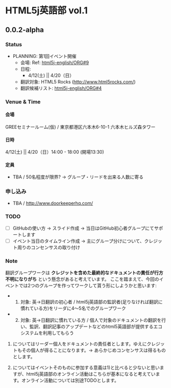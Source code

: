 # HTML5j英語部 vol.1

## 0.0.2-alpha

### Status

- PLANNING: 第1回イベント開催 
	- 会場: Ref: [html5j-english/ORG#9](https://github.com/html5j-english/ORG/issues/9)
	- 日程: 
		- 4/12(土) || 4/20（日）
	- 翻訳対象: HTML5 Rocks (<http://www.html5rocks.com/>)
	- 翻訳候補リスト: [html5j-english/ORG#4](https://github.com/html5j-english/ORG/issues/4) 

### Venue & Time

#### 会場

GREEセミナールーム(仮) / 東京都港区六本木6-10-1 六本木ヒルズ森タワー

#### 日時

4/12(土) || 4/20（日）14:00 - 18:00 (開場13:30)

#### 定員

- TBA / 50名程度が限界? → グループ・リードを出来る人数に寄る

### 申し込み

- TBA / http://www.doorkeeperhq.com/

### TODO

- [ ] GitHubの使い方 → スライド作成 → 当日はGitHub初心者グループにてサポートします
- [ ] イベント当日のタイムライン作成 → 主にグループ分けについて、クレジット周りのコンセンサスの取り付け

### Note

翻訳グループワークは **クレジットを含めた最終的なドキュメントの責任が行方不明になりがち** という懸念があると考えています。
ここを踏まえて、今回のイベントでは2つのグループを作ってワークして貰う形にしようかと思います:

- 1) 対象: 英→日翻訳の初心者 / html5j英語部の監訳者(足りなければ翻訳に慣れている方)をリーダに4〜5名でのグループワーク
- 2) 対象: 英→日翻訳に慣れている方 / 個人で対象のドキュメントの翻訳を行い、監訳、翻訳記事のアップデートなどのhtml5英語部が提供するエコシステムを利用してもらう

1) についてはリーダー個人をドキュメントの責任者とします。ゆえにクレジットもその個人が得ることになります。→ あらかじめコンセンサスは得るものとします。

2) についてはイベントそのものに参加する意義は1)と比べると少ないと思いますが、html5j英語部のオンライン活動はこちらが基本になると考えています。オンライン活動については別途TODOとします。
